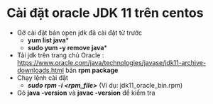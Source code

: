 # Cài đặt oracle JDK 11 trên centos

 * Gỡ cài đặt bản open jdk đã cài đặt từ trước
   * **yum list java***
   * **sudo yum -y remove java***
 * Tải jdk trên trang chủ Oracle : https://www.oracle.com/java/technologies/javase/jdk11-archive-downloads.html bản **rpm package**
 * Chạy lệnh cài đặt
   * **_sudo rpm -i <rpm_file>_**  (Ví dụ: jdk11_oracle_bin.rpm)
 * Gõ **java -version** và **javac -version** để kiểm tra